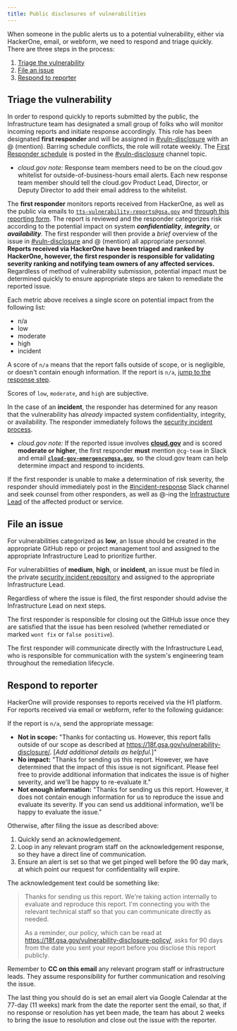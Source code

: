 ```yaml
---
title: Public disclosures of vulnerabilities
---
```


When someone in the public alerts us to a potential vulnerability, either via HackerOne, email, or webform, we need to respond and triage quickly. There are three steps in the process:

1. [Triage the vulnerability](#triage-the-vulnerability)
2. [File an issue](#file-an-issue)
3. [Respond to reporter](#respond-to-reporter)


## Triage the vulnerability

In order to respond quickly to reports submitted by the public, the Infrastructure team has designated a small group of folks who will monitor incoming reports and initiate response accordingly. This role has been designated **first responder** and will be assigned in [#vuln-disclosure](https://gsa-tts.slack.com/messages/vuln-disclosure/) with an @ (mention). Barring schedule conflicts, the role will rotate weekly. The [First Responder schedule](https://docs.google.com/document/d/1rjIUT2ElIWC8wsVGR3sYRqqybcapCnJY7ysGl0IhiH4/edit) is posted in the [#vuln-disclosure](https://gsa-tts.slack.com/messages/vuln-disclosure/) channel topic.

* *cloud.gov note:* Response team members need to be on the cloud.gov whitelist for outside-of-business-hours email alerts. Each new response team member should tell the cloud.gov Product Lead, Director, or Deputy Director to add their email address to the whitelist.

The **first responder** monitors reports received from HackerOne, as well as the public via emails to [`tts-vulnerability-reports@gsa.gov`](mailto:tts-vulnerability-reports@gsa.gov) and [through this reporting form](https://docs.google.com/forms/d/e/1FAIpQLSdhr6REOq8QRZ3C2cRWVHWbjcGgdNL8_nVSGY1cBSl1-tfkWA/viewform). The report is reviewed and the responder categorizes risk according to the potential impact on system **_confidentiality_**, **_integrity_**, or **_availability_**. The first responder will then provide a _brief_ overview of the issue in [#vuln-disclosure](https://gsa-tts.slack.com/messages/vuln-disclosure/) and @ (mention) all appropriate personnel. **Reports received via HackerOne have been triaged and ranked by HackerOne, however, the first responder is responsible for validating severity ranking and notifying team owners of any affected services.** Regardless of method of vulnerability submission, potential impact must be determined quickly to ensure appropriate steps are taken to remediate the reported issue.

Each metric above receives a single score on potential impact from the following list:

* n/a
* low
* moderate
* high
* incident

A score of `n/a` means that the report falls outside of scope, or is negligible, or doesn't contain enough information. If the report is `n/a`, [jump to the response step](#respond-to-reporter).

Scores of `low`, `moderate`, and `high` are subjective. 

In the case of an **incident**, the responder has determined for any reason that the vulnerability has _already_ impacted system confidentiality, integrity, or availability. The responder immediately follows the [security incident process](https://handbook.18f.gov/security-incidents/).

* *cloud.gov note:* If the reported issue involves **[cloud.gov](https://cloud.gov)** and is scored **moderate or higher**, the first responder **must** mention `@cg-team` in Slack and email **[`cloud-gov-emergency@gsa.gov`](mailto:cloud-gov-emergency@gsa.gov)**, so the cloud.gov team can help determine impact and respond to incidents.

If the first responder is unable to make a determination of risk severity, the responder should immediately post in the [#incident-response](https://gsa-tts.slack.com/messages/incident-response) Slack channel and seek counsel from other responders, as well as @-ing the [Infrastructure Lead](https://github.com/18F/Infrastructure/blob/master/ISSUE_TEMPLATE.md) of the affected product or service.

## File an issue

For vulnerabilities categorized as **low**, an Issue should be created in the appropriate GitHub repo or project management tool and assigned to the appropriate Infrastructure Lead to prioritize further.

For vulnerabilities of **medium**, **high**, or **incident**, an issue must be filed in the private [security incident repository](https://github.com/18F/security-incidents/issues) and assigned to the appropriate Infrastructure Lead.

Regardless of where the issue is filed, the first responder should advise the Infrastructure Lead on next steps.

The first responder is responsible for closing out the GitHub issue once they are satisfied that the issue has been resolved (whether remediated or marked `wont fix` or `false positive`).

The first responder will communicate directly with the Infrastructure Lead, who is responsible for communication with the system's engineering team throughout the remediation lifecycle.

## Respond to reporter

HackerOne will provide responses to reports received via the H1 platform. For reports received via email or webform, refer to the following guidance:

If the report is `n/a`, send the appropriate message:

* **Not in scope:** "Thanks for contacting us. However, this report falls outside of our scope as described at https://18f.gsa.gov/vulnerability-disclosure/. [_Add additional details as helpful._]"
* **No impact:** "Thanks for sending us this report. However, we have determined that the impact of this issue is not significant. Please feel free to provide additional information that indicates the issue is of higher severity, and we'll be happy to re-evaluate it."
* **Not enough information:** "Thanks for sending us this report. However, it does not contain enough information for us to reproduce the issue and evaluate its severity. If you can send us additional information, we'll be happy to evaluate the issue."

Otherwise, after filing the issue as described above:

1. Quickly send an acknowledgement.
2. Loop in any relevant program staff on the acknowledgement response, so they have a direct line of communication.
3. Ensure an alert is set so that we get pinged well before the 90 day mark, at which point our request for confidentiality will expire.

The acknowledgement text could be something like:

> Thanks for sending us this report. We're taking action internally to evaluate and reproduce this report. I'm connecting you with the relevant technical staff so that you can communicate directly as needed.
> 
> As a reminder, our policy, which can be read at https://18f.gsa.gov/vulnerability-disclosure-policy/, asks for 90 days from the date you sent your report before you disclose this report publicly.

Remember to **CC on this email** any relevant program staff or infrastructure leads. They assume responsibility for further communication and resolving the issue.

The last thing you should do is set an email alert via Google Calendar at the 77-day (11 weeks) mark from the date the reporter sent the email, so that, if no response or resolution has yet been made, the team has about 2 weeks to bring the issue to resolution and close out the issue with the reporter.

